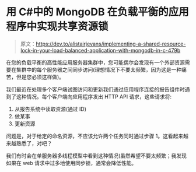 # 用 C#中的 MongoDB 在负载平衡的应用程序中实现共享资源锁

> 原文：<https://dev.to/alistairjevans/implementing-a-shared-resource-lock-in-your-load-balanced-application-with-mongodb-in-c-479b>

在您的负载平衡的高性能应用服务器集群中，您可能偶尔会发现有一个外部资源需要在集群中的每个服务器之间同步访问(理想情况下不要太频繁，因为这是一种痛苦，但是您必须这样做)。

我们最近在处理多个客户端试图访问和更新我们通过应用程序连接的报告组件时遇到了这种情况。每个客户端向应用程序发出 HTTP API 请求，这些请求将:

1.  从报告系统中读取资源(通过 ID)
2.  做某事
3.  更新资源

问题是，对于给定的命名资源，不应该允许两个任务同时通过步骤 1。这看起来越来越熟悉了，对吧？

我们有时会在单服务器多线程模型中看到这种情况(虽然希望不要太频繁；我发现如果在 web 请求中过多地使用同步锁，通常会降低性能。